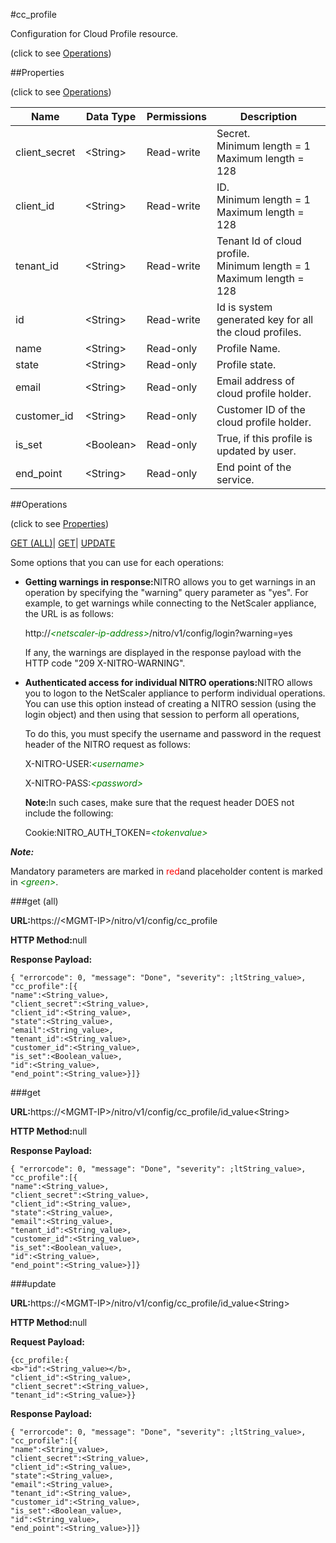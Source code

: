 #cc_profile



Configuration for Cloud Profile resource.

<span>(click to see [Operations](#operations))</span>



##Properties 

<span>(click to see [Operations](#operations))</span>





<table><thead><tr><th>Name</th><th>Data Type</th><th>Permissions</th><th>Description</th></tr></thead><tbody><tr><td>client_secret</td><td>&lt;String></td><td>Read-write</td><td>Secret.<br>Minimum length = 1<br>Maximum length = 128</td></tr><tr><td>client_id</td><td>&lt;String></td><td>Read-write</td><td>ID.<br>Minimum length = 1<br>Maximum length = 128</td></tr><tr><td>tenant_id</td><td>&lt;String></td><td>Read-write</td><td>Tenant Id of cloud profile.<br>Minimum length = 1<br>Maximum length = 128</td></tr><tr><td>id</td><td>&lt;String></td><td>Read-write</td><td>Id is system generated key for all the cloud profiles.</td></tr><tr><td>name</td><td>&lt;String></td><td>Read-only</td><td>Profile Name.</td></tr><tr><td>state</td><td>&lt;String></td><td>Read-only</td><td>Profile state.</td></tr><tr><td>email</td><td>&lt;String></td><td>Read-only</td><td>Email address of cloud profile holder.</td></tr><tr><td>customer_id</td><td>&lt;String></td><td>Read-only</td><td>Customer ID of the cloud profile holder.</td></tr><tr><td>is_set</td><td>&lt;Boolean></td><td>Read-only</td><td>True, if this profile is updated by user.</td></tr><tr><td>end_point</td><td>&lt;String></td><td>Read-only</td><td>End point of the service.</td></tr></tbody></table>

##Operations 

<span>(click to see [Properties](#properties))</span>





[GET (ALL)](#get-all)| [GET](#get)| [UPDATE](#update)





Some options that you can use for each operations:

<ul><li><p><b>Getting warnings in response:</b>NITRO allows you to get warnings in an operation by specifying the "warning" query parameter as "yes". For example, to get warnings while connecting to the NetScaler appliance, the URL is as follows:</p><p>http://<span style="color:green;font-style:italic;">&lt;netscaler-ip-address&gt;</span>/nitro/v1/config/login?warning=yes</p><p>If any, the warnings are displayed in the response payload with the HTTP code "209 X-NITRO-WARNING".</p></li><li><p><b>Authenticated access for individual NITRO operations:</b>NITRO allows you to logon to the NetScaler appliance to perform individual operations. You can use this option instead of creating a NITRO session (using the login object) and then using that session to perform all operations,</p><p>To do this, you must specify the username and password in the request header of the NITRO request as follows:</p><p>X-NITRO-USER:<span style="color:green;font-style:italic;">&lt;username&gt;</span></p><p>X-NITRO-PASS:<span style="color:green;font-style:italic;">&lt;password&gt;</span></p><p><b>Note:</b>In such cases, make sure that the request header DOES not include the following:</p><p>Cookie:NITRO_AUTH_TOKEN=<span style="color:green;font-style:italic;">&lt;tokenvalue&gt;</span></p></li></ul>







***Note:*** 

Mandatory parameters are marked in <span style="color:#FF0000;">red</span>and placeholder content is marked in <span style="color:green;font-style:italic">&lt;green&gt;</span>.



###get (all)







<b>URL:</b>https://&lt;MGMT-IP&gt;/nitro/v1/config/cc_profile

<b>HTTP Method:</b>null

<b>Response Payload: </b>
```
{ "errorcode": 0, "message": "Done", "severity": ;ltString_value>, "cc_profile":[{
"name":<String_value>,
"client_secret":<String_value>,
"client_id":<String_value>,
"state":<String_value>,
"email":<String_value>,
"tenant_id":<String_value>,
"customer_id":<String_value>,
"is_set":<Boolean_value>,
"id":<String_value>,
"end_point":<String_value>}]}
```







###get







<b>URL:</b>https://&lt;MGMT-IP&gt;/nitro/v1/config/cc_profile/id_value&lt;String&gt;

<b>HTTP Method:</b>null

<b>Response Payload: </b>
```
{ "errorcode": 0, "message": "Done", "severity": ;ltString_value>, "cc_profile":[{
"name":<String_value>,
"client_secret":<String_value>,
"client_id":<String_value>,
"state":<String_value>,
"email":<String_value>,
"tenant_id":<String_value>,
"customer_id":<String_value>,
"is_set":<Boolean_value>,
"id":<String_value>,
"end_point":<String_value>}]}
```







###update







<b>URL:</b>https://&lt;MGMT-IP&gt;/nitro/v1/config/cc_profile/id_value&lt;String&gt;

<b>HTTP Method:</b>null

<b>Request Payload: </b>
```
{cc_profile:{
<b>"id":<String_value></b>,
"client_id":<String_value>,
"client_secret":<String_value>,
"tenant_id":<String_value>}}
```

<b>Response Payload: </b>
```
{ "errorcode": 0, "message": "Done", "severity": ;ltString_value>, "cc_profile":[{
"name":<String_value>,
"client_secret":<String_value>,
"client_id":<String_value>,
"state":<String_value>,
"email":<String_value>,
"tenant_id":<String_value>,
"customer_id":<String_value>,
"is_set":<Boolean_value>,
"id":<String_value>,
"end_point":<String_value>}]}
```







